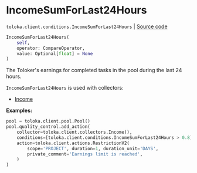 # IncomeSumForLast24Hours
`toloka.client.conditions.IncomeSumForLast24Hours` | [Source code](https://github.com/Toloka/toloka-kit/blob/v1.2.2/src/client/conditions.py#L321)

```python
IncomeSumForLast24Hours(
    self,
    operator: CompareOperator,
    value: Optional[float] = None
)
```

The Toloker's earnings for completed tasks in the pool during the last 24 hours.


`IncomeSumForLast24Hours` is used with collectors:
- [Income](toloka.client.collectors.Income.md)


**Examples:**


```python
pool = toloka.client.pool.Pool()
pool.quality_control.add_action(
    collector=toloka.client.collectors.Income(),
    conditions=[toloka.client.conditions.IncomeSumForLast24Hours > 0.8],
    action=toloka.client.actions.RestrictionV2(
        scope='PROJECT', duration=1, duration_unit='DAYS',
        private_comment='Earnings limit is reached',
    )
)
```
